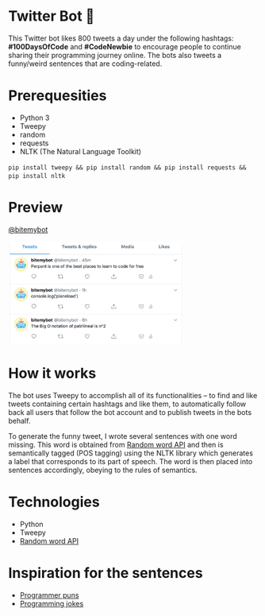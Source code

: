 # Twitter Bot 🤖

This Twitter bot likes 800 tweets a day under the following hashtags: **#100DaysOfCode** and **#CodeNewbie** to encourage people to continue sharing their programming journey online. The bots also tweets a funny/weird sentences that are coding-related.

# Prerequesities

- Python 3
- Tweepy
- random
- requests
- NLTK (The Natural Language Toolkit)

`pip install tweepy && pip install random && pip install requests && pip install nltk`

# Preview

[@bitemybot](https://twitter.com/bitemybot)
<br><br>
<img src="preview.png" alt="Twitter timeline" width="70%" height="70%"/>

# How it works

The bot uses Tweepy to accomplish all of its functionalities – to find and like tweets containing certain hashtags and like them, to automatically follow back all users that follow the bot account and to publish tweets in the bots behalf.

To generate the funny tweet, I wrote several sentences with one word missing. This word is obtained from [Random word API](https://random-word-api.herokuapp.com/home) and then is semantically tagged (POS tagging) using the NLTK library which generates a label that corresponds to its part of speech. The word is then placed into sentences accordingly, obeying to the rules of semantics.

# Technologies

- Python
- Tweepy
- [Random word API](https://random-word-api.herokuapp.com/home)

# Inspiration for the sentences

- [Programmer puns](https://punstoppable.com/Programmer-puns)
- [Programming jokes](http://www.devtopics.com/best-programming-jokes/)
